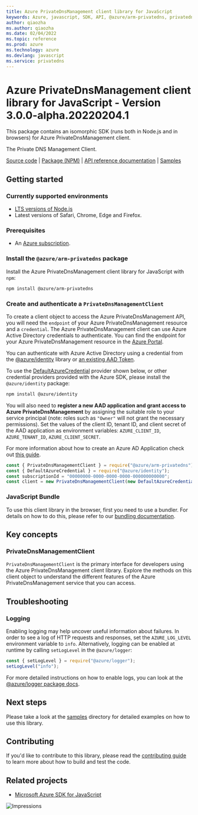 ```yaml
---
title: Azure PrivateDnsManagement client library for JavaScript
keywords: Azure, javascript, SDK, API, @azure/arm-privatedns, privatedns
author: qiaozha
ms.author: qiaozha
ms.date: 02/04/2022
ms.topic: reference
ms.prod: azure
ms.technology: azure
ms.devlang: javascript
ms.service: privatedns
---
```

# Azure PrivateDnsManagement client library for JavaScript - Version 3.0.0-alpha.20220204.1 


This package contains an isomorphic SDK (runs both in Node.js and in browsers) for Azure PrivateDnsManagement client.

The Private DNS Management Client.

[Source code](https://github.com/Azure/azure-sdk-for-js/tree/main/sdk/privatedns/arm-privatedns) |
[Package (NPM)](https://www.npmjs.com/package/@azure/arm-privatedns) |
[API reference documentation](https://docs.microsoft.com/javascript/api/@azure/arm-privatedns) |
[Samples](https://github.com/Azure-Samples/azure-samples-js-management)

## Getting started

### Currently supported environments

- [LTS versions of Node.js](https://nodejs.org/about/releases/)
- Latest versions of Safari, Chrome, Edge and Firefox.

### Prerequisites

- An [Azure subscription][azure_sub].

### Install the `@azure/arm-privatedns` package

Install the Azure PrivateDnsManagement client library for JavaScript with `npm`:

```bash
npm install @azure/arm-privatedns
```

### Create and authenticate a `PrivateDnsManagementClient`

To create a client object to access the Azure PrivateDnsManagement API, you will need the `endpoint` of your Azure PrivateDnsManagement resource and a `credential`. The Azure PrivateDnsManagement client can use Azure Active Directory credentials to authenticate.
You can find the endpoint for your Azure PrivateDnsManagement resource in the [Azure Portal][azure_portal].

You can authenticate with Azure Active Directory using a credential from the [@azure/identity][azure_identity] library or [an existing AAD Token](https://github.com/Azure/azure-sdk-for-js/blob/master/sdk/identity/identity/samples/AzureIdentityExamples.md#authenticating-with-a-pre-fetched-access-token).

To use the [DefaultAzureCredential][defaultazurecredential] provider shown below, or other credential providers provided with the Azure SDK, please install the `@azure/identity` package:

```bash
npm install @azure/identity
```

You will also need to **register a new AAD application and grant access to Azure PrivateDnsManagement** by assigning the suitable role to your service principal (note: roles such as `"Owner"` will not grant the necessary permissions).
Set the values of the client ID, tenant ID, and client secret of the AAD application as environment variables: `AZURE_CLIENT_ID`, `AZURE_TENANT_ID`, `AZURE_CLIENT_SECRET`.

For more information about how to create an Azure AD Application check out [this guide](https://docs.microsoft.com/azure/active-directory/develop/howto-create-service-principal-portal).

```javascript
const { PrivateDnsManagementClient } = require("@azure/arm-privatedns");
const { DefaultAzureCredential } = require("@azure/identity");
const subscriptionId = "00000000-0000-0000-0000-000000000000";
const client = new PrivateDnsManagementClient(new DefaultAzureCredential(), subscriptionId);
```


### JavaScript Bundle
To use this client library in the browser, first you need to use a bundler. For details on how to do this, please refer to our [bundling documentation](https://aka.ms/AzureSDKBundling).

## Key concepts

### PrivateDnsManagementClient

`PrivateDnsManagementClient` is the primary interface for developers using the Azure PrivateDnsManagement client library. Explore the methods on this client object to understand the different features of the Azure PrivateDnsManagement service that you can access.

## Troubleshooting

### Logging

Enabling logging may help uncover useful information about failures. In order to see a log of HTTP requests and responses, set the `AZURE_LOG_LEVEL` environment variable to `info`. Alternatively, logging can be enabled at runtime by calling `setLogLevel` in the `@azure/logger`:

```javascript
const { setLogLevel } = require("@azure/logger");
setLogLevel("info");
```

For more detailed instructions on how to enable logs, you can look at the [@azure/logger package docs](https://github.com/Azure/azure-sdk-for-js/tree/main/sdk/core/logger).

## Next steps

Please take a look at the [samples](https://github.com/Azure-Samples/azure-samples-js-management) directory for detailed examples on how to use this library.

## Contributing

If you'd like to contribute to this library, please read the [contributing guide](https://github.com/Azure/azure-sdk-for-js/blob/main/CONTRIBUTING.md) to learn more about how to build and test the code.

## Related projects

- [Microsoft Azure SDK for JavaScript](https://github.com/Azure/azure-sdk-for-js)

![Impressions](https://azure-sdk-impressions.azurewebsites.net/api/impressions/azure-sdk-for-js%2Fsdk%2Fprivatedns%2Farm-privatedns%2FREADME.png)

[azure_cli]: https://docs.microsoft.com/cli/azure
[azure_sub]: https://azure.microsoft.com/free/
[azure_sub]: https://azure.microsoft.com/free/
[azure_portal]: https://portal.azure.com
[azure_identity]: https://github.com/Azure/azure-sdk-for-js/tree/main/sdk/identity/identity
[defaultazurecredential]: https://github.com/Azure/azure-sdk-for-js/tree/main/sdk/identity/identity#defaultazurecredential

